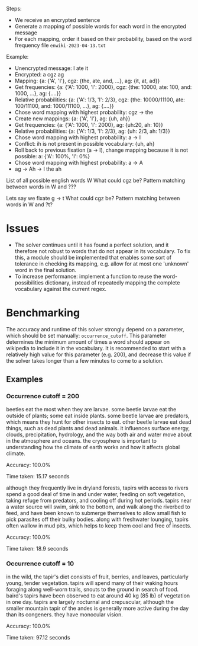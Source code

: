 Steps:
- We receive an encrypted sentence
- Generate a mapping of possible words for each word in the encrypted message
- For each mapping, order it based on their probability, based on the word frequency file `enwiki-2023-04-13.txt`

Example:
- Unencrypted message: I ate it
- Encrypted: a cgz ag
- Mapping: {a: {'A', 'I'}, cgz: {the, ate, and, ...}, ag: {it, at, ad}}
- Get frequencies: {a: {'A': 1000, 'I': 2000}, cgz: {the: 10000, ate: 100, and: 1000, ...}, ag: {....}}
- Relative probabilities: {a: {'A': 1/3, 'I': 2/3}, cgz: {the: 10000/11100, ate: 100/11100, and: 1000/11100, ...}, ag: {....}}
- Chose word mapping with highest probability: cgz -> the
- Create new mappings: {a: {'A', 'I'}, ag: {uh, ah}}
- Get frequencies: {a: {'A': 1000, 'I': 2000}, ag: {uh:20, ah: 10}}
- Relative probabilities: {a: {'A': 1/3, 'I': 2/3}, ag: {uh: 2/3, ah: 1/3}}
- Chose word mapping with highest probability: a -> I
- Conflict: ih is not present in possible vocabulary: {uh, ah}
- Roll back to previous fixation (a -> I), change mapping because it is not possible: a: {'A': 100%, 'I': 0%}
- Chose word mapping with highest probability: a -> A
- ag -> Ah
-> I the ah


List of all possible english words W
What could cgz be?
Pattern matching between words in W and ???

Lets say we fixate g -> t
What could cgz be?
Pattern matching between words in W and ?t?


# Issues
- The solver continues until it has found a perfect solution, and it therefore not robust to words that do not appear in its vocabulary. To fix this, a module should be implemented that enables some sort of tolerance in checking its mapping, e.g. allow for at most one 'unknown' word in the final solution.
- To increase performance: implement a function to reuse the word-possibilities dictionary, instead of repeatedly mapping the complete vocabulary against the current regex.

# Benchmarking
The accuracy and runtime of this solver strongly depend on a parameter, which should be set manually: `occurrence_cutoff`. This parameter determines the minimum amount of times a word should appear on wikipedia to include it in the vocabulary. It is recommended to start with a relatively high value for this parameter (e.g. 200), and decrease this value if the solver takes longer than a few minutes to come to a solution.

## Examples
### Occurrence cutoff = 200

beetles eat the most when they are larvae. some beetle larvae eat the outside of plants; some eat inside plants. some beetle larvae are predators, which means they hunt for other insects to eat. other beetle larvae eat dead things, such as dead plants and dead animals. it influences surface energy, clouds, precipitation, hydrology, and the way both air and water move about in the atmosphere and oceans. the cryosphere is important to understanding how the climate of earth works and how it affects global climate.

Accuracy: 100.0%

Time taken: 15.17 seconds

although they frequently live in dryland forests, tapirs with access to rivers spend a good deal of time in and under water, feeding on soft vegetation, taking refuge from predators, and cooling off during hot periods. tapirs near a water source will swim, sink to the bottom, and walk along the riverbed to feed, and have been known to submerge themselves to allow small fish to pick parasites off their bulky bodies. along with freshwater lounging, tapirs often wallow in mud pits, which helps to keep them cool and free of insects.

Accuracy: 100.0%

Time taken: 18.9 seconds

### Occurrence cutoff = 10
in the wild, the tapir's diet consists of fruit, berries, and leaves, particularly young, tender vegetation. tapirs will spend many of their waking hours foraging along well-worn trails, snouts to the ground in search of food. baird's tapirs have been observed to eat around 40 kg (85 lb) of vegetation in one day. tapirs are largely nocturnal and crepuscular, although the smaller mountain tapir of the andes is generally more active during the day than its congeners. they have monocular vision.

Accuracy: 100.0%

Time taken: 97.12 seconds


